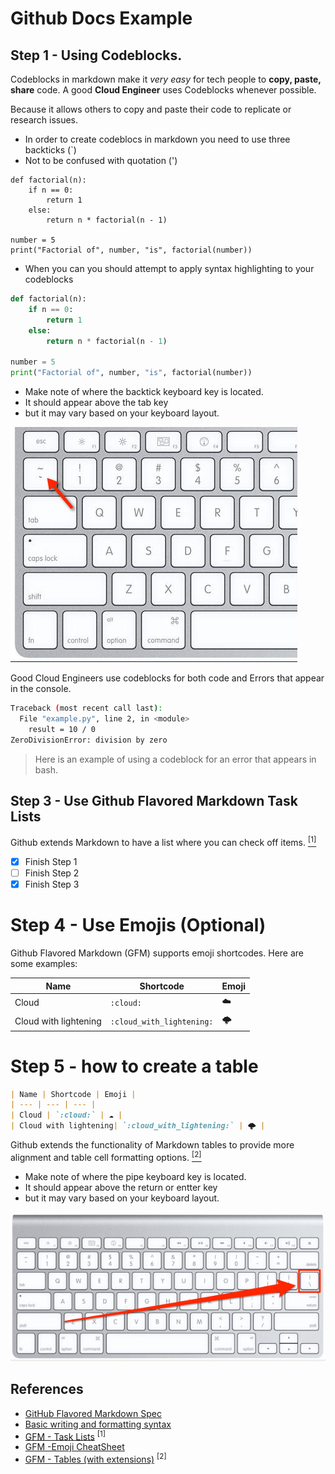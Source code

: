 # Github Docs Example

## Step 1 - Using Codeblocks.

Codeblocks in markdown make it *very easy* for tech people to **copy, paste, share** code.
A good __Cloud Engineer__ uses Codeblocks whenever possible.

Because it allows others to copy and paste their code to replicate or research issues.

- In order to create codeblocs in markdown you need to use three backticks (`)
- Not to be confused with quotation (')

```
def factorial(n):
    if n == 0:
        return 1
    else:
        return n * factorial(n - 1)

number = 5
print("Factorial of", number, "is", factorial(number))
```

- When you can you should attempt to apply syntax highlighting to your codeblocks

``` python
def factorial(n):
    if n == 0:
        return 1
    else:
        return n * factorial(n - 1)

number = 5
print("Factorial of", number, "is", factorial(number))
```
- Make note of where the backtick keyboard key is located.
- It should appear above the tab key
- but it may vary based on your keyboard layout.

![Backtick](assets/backtick-key.png)

Good Cloud Engineers use codeblocks for both code and Errors that appear in the console.

```bash
Traceback (most recent call last):
  File "example.py", line 2, in <module>
    result = 10 / 0
ZeroDivisionError: division by zero

```
> Here is an example of using a codeblock for an error that appears in bash.

## Step 3 - Use Github Flavored Markdown Task Lists

Github extends Markdown to have a list where you can check off items. [<sup>[1]</sup>](#user-content-references)

- [x] Finish Step 1
- [ ] Finish Step 2
- [x] Finish Step 3

# Step 4 - Use Emojis (Optional)

Github Flavored Markdown (GFM) supports emoji shortcodes.
Here are some examples:

| Name | Shortcode | Emoji |
| --- | --- | --- |
| Cloud | `:cloud:` | ☁️ |
| Cloud with lightening| `:cloud_with_lightening:` | 🌩️ |

# Step 5 - how to create a table 

```md
| Name | Shortcode | Emoji |
| --- | --- | --- |
| Cloud | `:cloud:` | ☁️ |
| Cloud with lightening| `:cloud_with_lightening:` | 🌩️ |
```
Github extends the functionality of Markdown tables to provide more alignment and table cell formatting options. [<sup>[2]</sup>](#user-content-references)

- Make note of where the pipe keyboard key is located.
- It should appear above the return or entter key
- but it may vary based on your keyboard layout.

![Pipe](assets/pipe-key.png)

## References
- [GitHub Flavored Markdown Spec](https://github.github.com/gfm/)
- [Basic writing and formatting syntax](https://docs.github.com/en/get-started/writing-on-github/getting-started-with-writing-and-formatting-on-github/basic-writing-and-formatting-syntax)
- [GFM - Task Lists](https://github.github.com/gfm/#task-list-items-extension) <sup>[1]</sup>
- [GFM -Emoji CheatSheet](https://github.com/ikatyang/emoji-cheat-sheet/blob/master/README.md)
- [GFM - Tables (with extensions)](https://github.github.com/gfm/#tables-extension-) <sup>[2]</sup>

